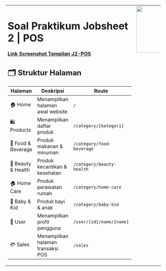 <table>
<tr>
<td>
    
# Soal Praktikum Jobsheet 2 | POS  


**[Link Screenshot Tampilan J2-POS](https://drive.google.com/file/d/1VYqhJT-0rFIvTBZlO_SHOZrKA0Cwr9zY/view?usp=drive_link)**
## 🗂 Struktur Halaman  

| Halaman            | Deskripsi                                       | Route                          |
|--------------------|-----------------------------------------------|--------------------------------|
| 🏠 Home           | Menampilkan halaman awal website              | `/`                            |
| 🛍 Products       | Menampilkan daftar produk                      | `/category/{kategori}`         |
| 🍔 Food & Beverage | Produk makanan & minuman                     | `/category/food-beverage`      |
| 💄 Beauty & Health | Produk kecantikan & kesehatan                | `/category/beauty-health`      |
| 🏠 Home Care      | Produk perawatan rumah                        | `/category/home-care`          |
| 👶 Baby & Kid     | Produk bayi & anak                            | `/category/baby-kid`           |
| 👤 User          | Menampilkan profil pengguna                    | `/user/{id}/name/{name}`       |
| 💳 Sales     | Menampilkan halaman transaksi POS             | `/sales`                   |


</td>
<td valign="top" align="right">
<img src="https://akuntansi.polinema.ac.id/wp-content/uploads/2024/02/logo_polinema.png" width="150">
</td>
</tr>
</table>
